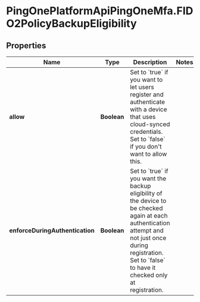 # PingOnePlatformApiPingOneMfa.FIDO2PolicyBackupEligibility

## Properties

Name | Type | Description | Notes
------------ | ------------- | ------------- | -------------
**allow** | **Boolean** | Set to &#x60;true&#x60; if you want to let users register and authenticate with a device that uses cloud-synced credentials. Set to &#x60;false&#x60; if you don&#39;t want to allow this. | 
**enforceDuringAuthentication** | **Boolean** | Set to &#x60;true&#x60; if you want the backup eligibility of the device to be checked again at each authentication attempt and not just once during registration. Set to &#x60;false&#x60; to have it checked only at registration. | 


